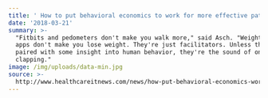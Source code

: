 ```yaml
---
title: ' How to put behavioral economics to work for more effective patient engagement'
date: '2018-03-21'
summary: >-
  "Fitbits and pedometers don't make you walk more," said Asch. "Weight loss
  apps don't make you lose weight. They're just facilitators. Unless they're
  paired with some insight into human behavior, they're the sound of one hand
  clapping."
image: /img/uploads/data-min.jpg
source: >-
  http://www.healthcareitnews.com/news/how-put-behavioral-economics-work-more-effective-patient-engagement
---
```


